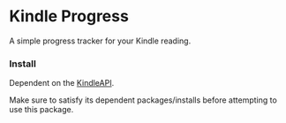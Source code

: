# Kindle Progress
A simple progress tracker for your Kindle reading.

### Install
Dependent on the [KindleAPI](https://github.com/msuozzo/kindle_api).

Make sure to satisfy its dependent packages/installs before attempting to use
this package.

